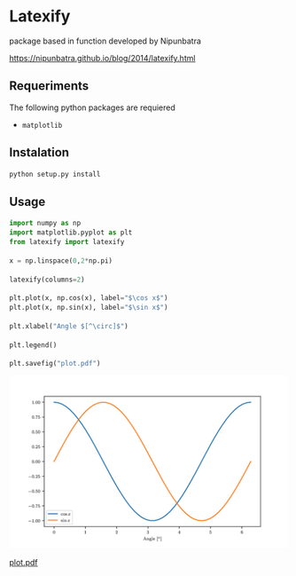 # Latexify

package based in function developed by Nipunbatra

https://nipunbatra.github.io/blog/2014/latexify.html

## Requeriments

The following python packages are requiered

- `matplotlib`

## Instalation

```bash
python setup.py install
```

## Usage

```python
import numpy as np
import matplotlib.pyplot as plt
from latexify import latexify

x = np.linspace(0,2*np.pi)

latexify(columns=2)

plt.plot(x, np.cos(x), label="$\cos x$")
plt.plot(x, np.sin(x), label="$\sin x$")

plt.xlabel("Angle $[^\circ]$")

plt.legend()

plt.savefig("plot.pdf")
```

![Sine and cosine plot](img/plot.png?raw=true "Sine and cosine plot, converted from pdf to png using convert")

[plot.pdf](img/plot.pdf)
